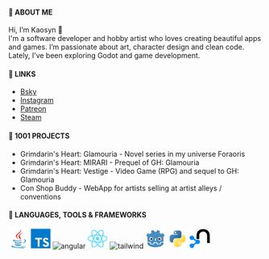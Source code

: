 <div align="left"> 
<h4>👾 ABOUT ME</h4>
  <p>
  Hi, I’m Kaosyn 👋 <br>
I'm a software developer and hobby artist who loves creating beautiful apps and games. I’m passionate about art, character design and clean code. Lately, I’ve been exploring Godot and game development.
</p>

<h4>👾 LINKS </h4>
<ul>
   <li><a href="https://bsky.app/profile/kaosyn.bsky.social" target="blank"> Bsky </a></li>
  <li><a href="https://instagram.com/kaosyn" target="blank"> Instagram </a></li>
  <li><a href="https://patreon.com/Kaosyn" target="blank"> Patreon </a></li>
  <li><a href="https://steamcommunity.com/id/Khaosyn" target="blank"> Steam </a></li> 
</ul>

<h4>👾 1001 PROJECTS </h4>
<ul>
  <li>Grimdarin's Heart: Glamouria - Novel series in my universe Foraoris</li>
  <li>Grimdarin's Heart: MIRARI - Prequel of GH: Glamouria</li>
  <li>Grimdarin's Heart: Vestige - Video Game (RPG) and sequel to GH: Glamouria</li>
  <li>Con Shop Buddy - WebApp for artists selling at artist alleys / conventions</li> 
</ul>

<h4>👾 LANGUAGES, TOOLS & FRAMEWORKS </h4>
<p>
  <img src="https://raw.githubusercontent.com/devicons/devicon/master/icons/java/java-original.svg" alt="java" width="40" height="40"/> 
  <img src="https://raw.githubusercontent.com/devicons/devicon/master/icons/typescript/typescript-original.svg" alt="typescript" width="40" height="40"/>
  <img src="https://angular.io/assets/images/logos/angular/angular.svg" alt="angular" width="40" height="40"/>
  <img src="https://raw.githubusercontent.com/devicons/devicon/master/icons/react/react-original.svg" alt="react" width="40" height="40"/>
  <img src="https://upload.wikimedia.org/wikipedia/commons/d/d5/Tailwind_CSS_Logo.svg" alt="tailwind" width="40" height="40"/>
  <img src="https://github.com/godotengine/godot/blob/master/icon.svg" alt="godot" width="40" height="40"/>    
  <img src="https://raw.githubusercontent.com/devicons/devicon/master/icons/python/python-original.svg" alt="python" width="40" height="40"/>    
  <img src="https://raw.githubusercontent.com/devicons/devicon/master/icons/neo4j/neo4j-original.svg" alt="neo4j" width="40" height="40"/>
</p>
</div>

